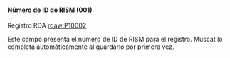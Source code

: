 #### Número de ID de RISM (001)
Registro RDA [rdaw:P10002](http://www.rdaregistry.info/Elements/w/#P10002)

Este campo presenta el número de ID de RISM para el registro. Muscat lo completa automáticamente al guardarlo por primera vez.
